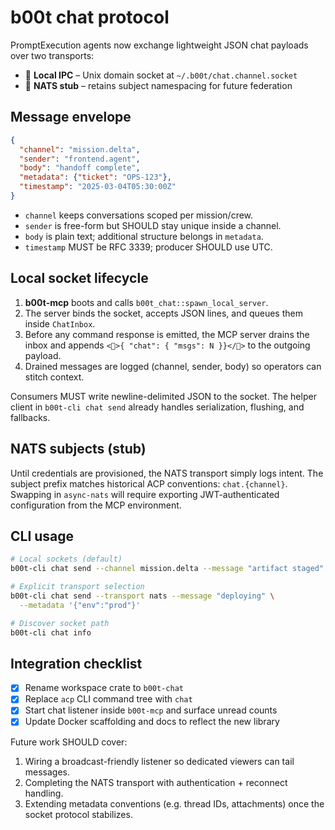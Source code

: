 # b00t chat protocol

PromptExecution agents now exchange lightweight JSON chat payloads over two
transports:

- 🧵 **Local IPC** – Unix domain socket at `~/.b00t/chat.channel.socket`
- 📡 **NATS stub** – retains subject namespacing for future federation

## Message envelope

```json
{
  "channel": "mission.delta",
  "sender": "frontend.agent",
  "body": "handoff complete",
  "metadata": {"ticket": "OPS-123"},
  "timestamp": "2025-03-04T05:30:00Z"
}
```

- `channel` keeps conversations scoped per mission/crew.
- `sender` is free-form but SHOULD stay unique inside a channel.
- `body` is plain text; additional structure belongs in `metadata`.
- `timestamp` MUST be RFC 3339; producer SHOULD use UTC.

## Local socket lifecycle

1. **b00t-mcp** boots and calls `b00t_chat::spawn_local_server`.
2. The server binds the socket, accepts JSON lines, and queues them inside
   `ChatInbox`.
3. Before any command response is emitted, the MCP server drains the inbox and
   appends `<🥾>{ "chat": { "msgs": N }}</🥾>` to the outgoing payload.
4. Drained messages are logged (channel, sender, body) so operators can stitch
   context.

Consumers MUST write newline-delimited JSON to the socket. The helper client in
`b00t-cli chat send` already handles serialization, flushing, and fallbacks.

## NATS subjects (stub)

Until credentials are provisioned, the NATS transport simply logs intent. The
subject prefix matches historical ACP conventions: `chat.{channel}`. Swapping in
`async-nats` will require exporting JWT-authenticated configuration from the MCP
environment.

## CLI usage

```bash
# Local sockets (default)
b00t-cli chat send --channel mission.delta --message "artifact staged"

# Explicit transport selection
b00t-cli chat send --transport nats --message "deploying" \
  --metadata '{"env":"prod"}'

# Discover socket path
b00t-cli chat info
```

## Integration checklist

- [x] Rename workspace crate to `b00t-chat`
- [x] Replace `acp` CLI command tree with `chat`
- [x] Start chat listener inside `b00t-mcp` and surface unread counts
- [x] Update Docker scaffolding and docs to reflect the new library

Future work SHOULD cover:

1. Wiring a broadcast-friendly listener so dedicated viewers can tail messages.
2. Completing the NATS transport with authentication + reconnect handling.
3. Extending metadata conventions (e.g. thread IDs, attachments) once the socket
   protocol stabilizes.

